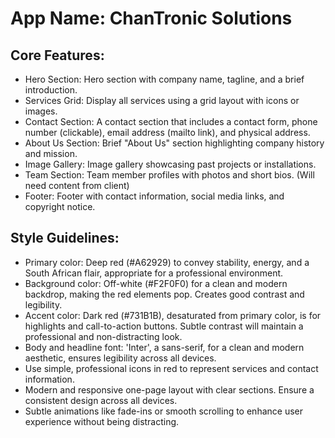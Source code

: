 # **App Name**: ChanTronic Solutions

## Core Features:

- Hero Section: Hero section with company name, tagline, and a brief introduction.
- Services Grid: Display all services using a grid layout with icons or images.
- Contact Section: A contact section that includes a contact form, phone number (clickable), email address (mailto link), and physical address.
- About Us Section: Brief "About Us" section highlighting company history and mission.
- Image Gallery: Image gallery showcasing past projects or installations.
- Team Section: Team member profiles with photos and short bios. (Will need content from client)
- Footer: Footer with contact information, social media links, and copyright notice.

## Style Guidelines:

- Primary color: Deep red (#A62929) to convey stability, energy, and a South African flair, appropriate for a professional environment.
- Background color: Off-white (#F2F0F0) for a clean and modern backdrop, making the red elements pop. Creates good contrast and legibility.
- Accent color: Dark red (#731B1B), desaturated from primary color, is for highlights and call-to-action buttons. Subtle contrast will maintain a professional and non-distracting look.
- Body and headline font: 'Inter', a sans-serif, for a clean and modern aesthetic, ensures legibility across all devices.
- Use simple, professional icons in red to represent services and contact information.
- Modern and responsive one-page layout with clear sections. Ensure a consistent design across all devices.
- Subtle animations like fade-ins or smooth scrolling to enhance user experience without being distracting.